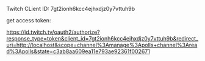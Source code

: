 Twitch CLient ID: 7gt2ionh6kcc4ejhxdjz0y7vttuh9b

get access token:

https://id.twitch.tv/oauth2/authorize?response_type=token&client_id=7gt2ionh6kcc4ejhxdjz0y7vttuh9b&redirect_uri=http://localhost&scope=channel%3Amanage%3Apolls+channel%3Aread%3Apolls&state=c3ab8aa609ea11e793ae92361f002671